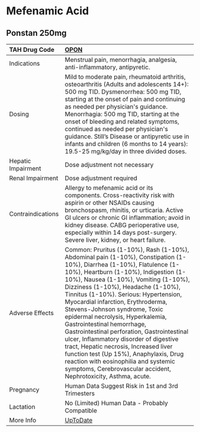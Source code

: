 # Mefenamic Acid

## Ponstan 250mg

| TAH Drug Code      | [OPON](https://www.tahsda.org.tw/drugs/hissearch.php?drug_code=OPON)                                                                                                                                                                                                                                                                                                                                                                                                                                                                                                                                                                                                                                             |
|:-------------------|:-----------------------------------------------------------------------------------------------------------------------------------------------------------------------------------------------------------------------------------------------------------------------------------------------------------------------------------------------------------------------------------------------------------------------------------------------------------------------------------------------------------------------------------------------------------------------------------------------------------------------------------------------------------------------------------------------------------------|
| Indications        | Menstrual pain, menorrhagia, analgesia, anti-inflammatory, antipyretic.                                                                                                                                                                                                                                                                                                                                                                                                                                                                                                                                                                                                                                          |
| Dosing             | Mild to moderate pain, rheumatoid arthritis, osteoarthritis (Adults and adolescents 14+): 500 mg TID. Dysmenorrhea: 500 mg TID, starting at the onset of pain and continuing as needed per physician's guidance. Menorrhagia: 500 mg TID, starting at the onset of bleeding and related symptoms, continued as needed per physician's guidance. Still’s Disease or antipyretic use in infants and children (6 months to 14 years): 19.5-25 mg/kg/day in three divided doses.                                                                                                                                                                                                                                     |
| Hepatic Impairment | Dose adjustment not necessary                                                                                                                                                                                                                                                                                                                                                                                                                                                                                                                                                                                                                                                                                    |
| Renal Impairment   | Dose adjustment required                                                                                                                                                                                                                                                                                                                                                                                                                                                                                                                                                                                                                                                                                         |
| Contraindications  | Allergy to mefenamic acid or its components. Cross-reactivity risk with aspirin or other NSAIDs causing bronchospasm, rhinitis, or urticaria. Active GI ulcers or chronic GI inflammation; avoid in kidney disease. CABG perioperative use, especially within 14 days post-surgery. Severe liver, kidney, or heart failure.                                                                                                                                                                                                                                                                                                                                                                                      |
| Adverse Effects    | Common: Pruritus (1-10%), Rash (1-10%), Abdominal pain (1-10%), Constipation (1-10%), Diarrhea (1-10%), Flatulence (1-10%), Heartburn (1-10%), Indigestion (1-10%), Nausea (1-10%), Vomiting (1-10%), Dizziness (1-10%), Headache (1-10%), Tinnitus (1-10%). Serious: Hypertension, Myocardial infarction, Erythroderma, Stevens-Johnson syndrome, Toxic epidermal necrolysis, Hyperkalemia, Gastrointestinal hemorrhage, Gastrointestinal perforation, Gastrointestinal ulcer, Inflammatory disorder of digestive tract, Hepatic necrosis, Increased liver function test (Up 15%), Anaphylaxis, Drug reaction with eosinophilia and systemic symptoms, Cerebrovascular accident, Nephrotoxicity, Asthma, acute. |
| Pregnancy          | Human Data Suggest Risk in 1st and 3rd Trimesters                                                                                                                                                                                                                                                                                                                                                                                                                                                                                                                                                                                                                                                                |
| Lactation          | No (Limited) Human Data - Probably Compatible                                                                                                                                                                                                                                                                                                                                                                                                                                                                                                                                                                                                                                                                    |
| More Info          | [UpToDate](https://www.uptodate.com/contents/mefenamic-acid-drug-information)                                                                                                                                                                                                                                                                                                                                                                                                                                                                                                                                                                                                                                    |

